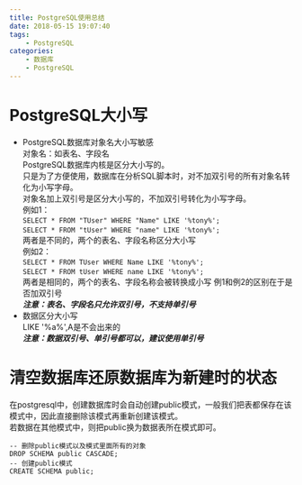 ```yaml
---
title: PostgreSQL使用总结
date: 2018-05-15 19:07:40
tags:
    - PostgreSQL
categories:
    - 数据库
    - PostgreSQL
---
```

# PostgreSQL大小写
* PostgreSQL数据库对象名大小写敏感  
对象名：如表名、字段名  
PostgreSQL数据库内核是区分大小写的。  
只是为了方便使用，数据库在分析SQL脚本时，对不加双引号的所有对象名转化为小写字母。  
对象名加上双引号是区分大小写的，不加双引号转化为小写字母。  
例如1：  
`SELECT * FROM "TUser" WHERE "Name" LIKE '%tony%';`  
`SELECT * FROM "tUser" WHERE "name" LIKE '%tony%';`  
两者是不同的，两个的表名、字段名称区分大小写  
例如2：  
`SELECT * FROM TUser WHERE Name LIKE '%tony%';`  
`SELECT * FROM tUser WHERE name LIKE '%tony%';`  
两者是相同的，两个的表名、字段名称会被转换成小写
例1和例2的区别在于是否加双引号  
***注意：表名、字段名只允许双引号，不支持单引号***
* 数据区分大小写  
LIKE '%a%',A是不会出来的  
***注意：数据双引号、单引号都可以，建议使用单引号***

# 清空数据库还原数据库为新建时的状态
在postgresql中，创建数据库时会自动创建public模式，一般我们把表都保存在该模式中，因此直接删除该模式再重新创建该模式。  
若数据在其他模式中，则把public换为数据表所在模式即可。
```
-- 删除public模式以及模式里面所有的对象
DROP SCHEMA public CASCADE;
-- 创建public模式
CREATE SCHEMA public;
```
